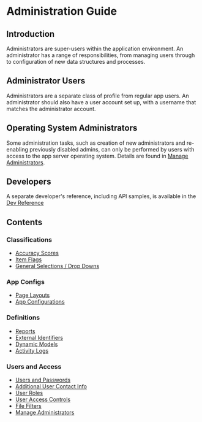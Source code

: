# Administration Guide

## Introduction

Administrators are super-users within the application environment. An administrator has a range of responsibilities, from managing users through to configuration of new data structures and processes.

## Administrator Users

Administrators are a separate class of profile from regular app users. An administrator should also have a user account set up, with a username that matches the administrator account.

## Operating System Administrators

Some administration tasks, such as creation of new administrators and re-enabling previously disabled admins, can only be performed by users with access to the app server operating system. Details are found in [Manage Administrators](/help/admin_reference/admins/0_introduction.md).

## Developers

A separate developer's reference, including API samples, is available in the [Dev Reference](/help/dev_reference/main/README)

## Contents

### Classifications

- [Accuracy Scores](/help/admin_reference/accuracy_scores/0_introduction)
- [Item Flags](/help/admin_reference/item_flag_names/0_introduction)
- [General Selections / Drop Downs](/help/admin_reference/general_selections/0_introduction)

### App Configs

- [Page Layouts](/help/admin_reference/page_layouts/0_introduction)
- [App Configurations](/help/admin_reference/app_configurations/0_introduction)

### Definitions

- [Reports](/help/admin_reference/reports/0_introduction)
- [External Identifiers](/help/admin_reference/external_identifiers/0_introduction)
- [Dynamic Models](/help/admin_reference/dynamic_models/0_introduction)
- [Activity Logs](/help/admin_reference/activity_logs/0_introduction)

### Users and Access

- [Users and Passwords](/help/admin_reference/users/0_introduction)
- [Additional User Contact Info](/help/admin_reference/contact_infos/0_introduction)
- [User Roles](/help/admin_reference/user_roles/0_introduction)
- [User Access Controls](/help/admin_reference/user_access_controls/0_introduction)
- [File Filters](/help/admin_reference/filters/0_introduction)
- [Manage Administrators](/help/admin_reference/admins/0_introduction)
